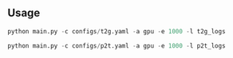 ## Usage
```python
python main.py -c configs/t2g.yaml -a gpu -e 1000 -l t2g_logs
```
```python
python main.py -c configs/p2t.yaml -a gpu -e 1000 -l p2t_logs
```